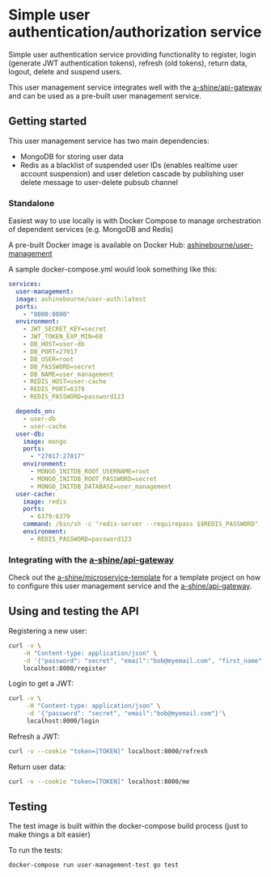 # Simple user authentication/authorization service

Simple user authentication service providing functionality to register, login (generate JWT authentication tokens),
refresh (old tokens), return data, logout, delete and suspend users.

This user management service integrates well with the [a-shine/api-gateway](https://github.com/a-shine/api-gateway) and
can be used as a pre-built user management service.

## Getting started

This user management service has two main dependencies:

- MongoDB for storing user data
- Redis as a blacklist of suspended user IDs (enables realtime user account suspension) and user deletion cascade by
  publishing user delete message to user-delete pubsub channel

### Standalone

Easiest way to use locally is with Docker Compose to manage orchestration of dependent services (e.g. MongoDB and Redis)

A pre-built Docker image is available on Docker Hub:
[ashinebourne/user-management](https://hub.docker.com/r/ashinebourne/user-auth)

A sample docker-compose.yml would look something like this:

```yaml
services:
  user-management:
  image: ashinebourne/user-auth:latest
  ports:
    - "8000:8000"
  environment:
    - JWT_SECRET_KEY=secret
    - JWT_TOKEN_EXP_MIN=60
    - DB_HOST=user-db
    - DB_PORT=27017
    - DB_USER=root
    - DB_PASSWORD=secret
    - DB_NAME=user_management
    - REDIS_HOST=user-cache
    - REDIS_PORT=6379
    - REDIS_PASSWORD=password123

  depends_on:
    - user-db
    - user-cache
  user-db:
    image: mongo
    ports:
      - "27017:27017"
    environment:
      - MONGO_INITDB_ROOT_USERNAME=root
      - MONGO_INITDB_ROOT_PASSWORD=secret
      - MONGO_INITDB_DATABASE=user_management
  user-cache:
    image: redis
    ports:
      - 6379:6379
    command: /bin/sh -c "redis-server --requirepass $$REDIS_PASSWORD"
    environment:
      - REDIS_PASSWORD=password123
```

### Integrating with the [a-shine/api-gateway](https://github.com/a-shine/api-gateway)

Check out the [a-shine/microservice-template](https://github.com/a-shine/microservice-template) for a template project
on how to configure this user management service and the [a-shine/api-gateway](https://github.com/a-shine/api-gateway).

## Using and testing the API

Registering a new user:

```bash
curl -v \
    -H "Content-type: application/json" \
    -d '{"password": "secret", "email":"bob@myemail.com", "first_name":"Bob", "last_name":"Smith"}' \
    localhost:8000/register
```

Login to get a JWT:

```bash
curl -v \
     -H "Content-type: application/json" \
     -d '{"password": "secret", "email":"bob@myemail.com"}'\
     localhost:8000/login
```

Refresh a JWT:

```bash
curl -v --cookie "token=[TOKEN]" localhost:8000/refresh
```

Return user data:

```bash
curl -v --cookie "token=[TOKEN]" localhost:8000/me
```

## Testing

The test image is built within the docker-compose build process (just to make things a bit easier)

To run the tests:

```bash
docker-compose run user-management-test go test
```
